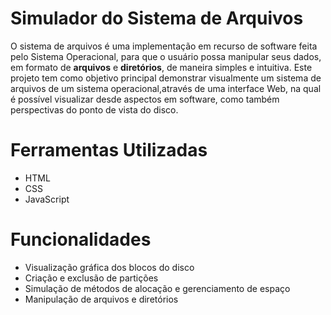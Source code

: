 # Simulador do Sistema de Arquivos 

O sistema de arquivos é uma implementação em recurso de  software feita pelo Sistema Operacional, para que o usuário possa manipular seus dados, em formato de **arquivos** e **diretórios**, de maneira simples e intuitiva. Este projeto tem como objetivo principal demonstrar visualmente um sistema de arquivos de um sistema operacional,através de uma interface Web, na qual é possível visualizar desde aspectos em software, como também  perspectivas do ponto de vista do disco.

# Ferramentas Utilizadas

- HTML  
- CSS  
- JavaScript  


# Funcionalidades

- Visualização gráfica dos blocos do disco  
- Criação e exclusão de partições  
- Simulação de métodos de alocação e gerenciamento de espaço  
- Manipulação de arquivos e diretórios  